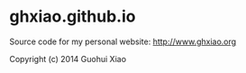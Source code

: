 ghxiao.github.io
================

Source code for my personal website: http://www.ghxiao.org

Copyright (c) 2014 Guohui Xiao